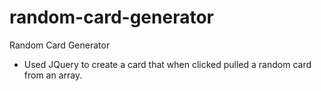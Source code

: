 # random-card-generator
Random Card Generator

- Used JQuery to create a card that when clicked pulled a random card from an array.
